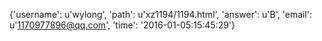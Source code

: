 {'username': u'wylong', 'path': u'xz1194/1194.html', 'answer': u'B', 'email': u'1170977896@qq.com', 'time': '2016-01-05:15:45:29'}